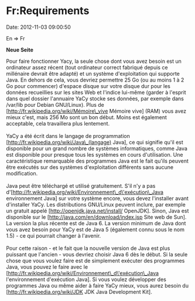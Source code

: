 Fr:Requirements
===============

Date: 2012-11-03 09:00:50

En =\> Fr

**Neue Seite**

<div>

Pour faire fonctionner Yacy, la seule chose dont vous avez besoin est un
ordinateur assez récent (tout ordinateur correct fabriqué depuis ce
millénaire devrait être adapté) et un système d\'exploitation qui
supporte Java. En dehors de cela, vous devriez permettre 25 Go (ou au
moins 1 à 2 Go pour commencer) d\'espace disque sur votre disque dur
pour les données recueillies sur les sites Web et l\'indice lui-même
(garder à l\'esprit dans quel dossier l\'annuaire YaCy stocke ses
données, par exemple dans /var/lib pour Debian GNU/Linux). Plus de
\[http://fr.wikipedia.org/wiki/Mémoire\_vive Mémoire vive\] (RAM) vous
avez mieux c\'est, mais 256 Mo sont un bon début. Moins est également
acceptable, cela travaillera plus lentement.\
\
YaCy a été écrit dans le langage de programmation
\[http://fr.wikipedia.org/wiki/Java\_(langage) Java\], ce qui signifie
qu\'il est disponible pour un grand nombre de systèmes informatiques,
comme Java est disponible pour presque tous les systèmes en cours
d\'utilisation. Une caractéristique remarquable des programmes Java est
le fait qu\'ils peuvent être exécutés sur des systèmes d\'exploitation
différents sans aucune modification.\
\
Java peut être téléchargé et utilisé gratuitement. S\'il n\'y a pas
d\'\[http://fr.wikipedia.org/wiki/Environnement\_d\'exécution\_Java
environnement Java\] sur votre système encore, vous devez l\'installer
avant d\'installer YaCy. Les distributions GNU/Linux peuvent inclure,
par exemple un gratuit appelé \[http://openjdk.java.net/install/
OpenJDK\]. Sinon, Java est disponible sur le
\[http://java.com/en/download/index.jsp Site web de Sun\]. La version la
plus récente est de Java 6. La version minimum de Java dont vous avez
besoin pour YaCy est de Java 5 (également connu sous le nom 1.5) - ce
qui pourrait changer à l\'avenir.\
\
Pour cette raison - et le fait que la nouvelle version de Java est plus
puissant que l\'ancien - vous devriez choisir Java 6 dès le début. Si la
seule chose que vous voulez faire est de simplement exécuter des
programmes Java, vous pouvez le faire avec le
\[http://fr.wikipedia.org/wiki/Environnement\_d\'exécution\_Java
l\'environnement d\'exécution Java\]. Si vous voulez développer des
programmes Java ou même aider à faire YaCy mieux, vous aurez besoin du
\[http://fr.wikipedia.org/wiki/JDK JDK Java Development Kit\].

</div>
